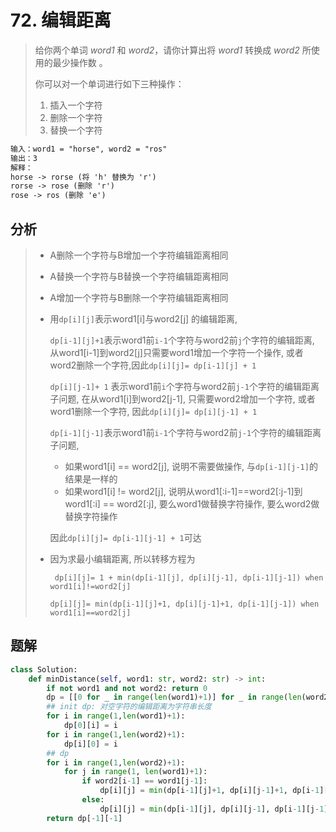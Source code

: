 # 72. 编辑距离

> 给你两个单词 *word1* 和 *word2*，请你计算出将 *word1* 转换成 *word2* 所使用的最少操作数 。
>
> 你可以对一个单词进行如下三种操作：
>
> 1. 插入一个字符
> 2. 删除一个字符
> 3. 替换一个字符

```xml
输入：word1 = "horse", word2 = "ros"
输出：3
解释：
horse -> rorse (将 'h' 替换为 'r')
rorse -> rose (删除 'r')
rose -> ros (删除 'e')
```

## 分析

> - A删除一个字符与B增加一个字符编辑距离相同
>
> - A替换一个字符与B替换一个字符编辑距离相同
>
> - A增加一个字符与B删除一个字符编辑距离相同
>
> - 用`dp[i][j]`表示word1[i]与word2[j] 的编辑距离, 
>
>   `dp[i-1][j]+1`表示word1前`i-1`个字符与word2前`j`个字符的编辑距离, 从word1[i-1]到word2[j]只需要word1增加一个字符一个操作, 或者word2删除一个字符,因此`dp[i][j]= dp[i-1][j] + 1`
>
>   `dp[i][j-1]+ 1` 表示word1前`i`个字符与word2前`j-1`个字符的编辑距离子问题, 在从word1[i]到word2[j-1], 只需要word2增加一个字符, 或者word1删除一个字符, 因此`dp[i][j]= dp[i][j-1] + 1`
>
>   `dp[i-1][j-1]`表示word1前`i-1`个字符与word2前`j-1`个字符的编辑距离子问题, 
>
>   - 如果word1[i] == word2[j], 说明不需要做操作, 与`dp[i-1][j-1]`的结果是一样的
>   - 如果word1[i] != word2[j], 说明从word1[:i-1]==word2[:j-1]到word1[:i] == word2[:j], 要么word1做替换字符操作, 要么word2做替换字符操作
>
>   因此`dp[i][j]= dp[i-1][j-1] + 1`可达
>
> - 因为求最小编辑距离, 所以转移方程为
>
>   ` dp[i][j]= 1 + min(dp[i-1][j], dp[i][j-1], dp[i-1][j-1]) when word1[i]!=word2[j]`
>
>   `dp[i][j]= min(dp[i-1][j]+1, dp[i][j-1]+1, dp[i-1][j-1]) when word1[i]==word2[j]`

## 题解

```python
class Solution:
    def minDistance(self, word1: str, word2: str) -> int:
        if not word1 and not word2: return 0
        dp = [[0 for _ in range(len(word1)+1)] for _ in range(len(word2)+1)]
        ## init dp: 对空字符的编辑距离为字符串长度
        for i in range(1,len(word1)+1):
            dp[0][i] = i
        for i in range(1,len(word2)+1):
            dp[i][0] = i
        ## dp
        for i in range(1,len(word2)+1):
            for j in range(1, len(word1)+1):
                if word2[i-1] == word1[j-1]:
                    dp[i][j] = min(dp[i-1][j]+1, dp[i][j-1]+1, dp[i-1][j-1])
                else:
                    dp[i][j] = min(dp[i-1][j], dp[i][j-1], dp[i-1][j-1]) + 1
        return dp[-1][-1]
```

